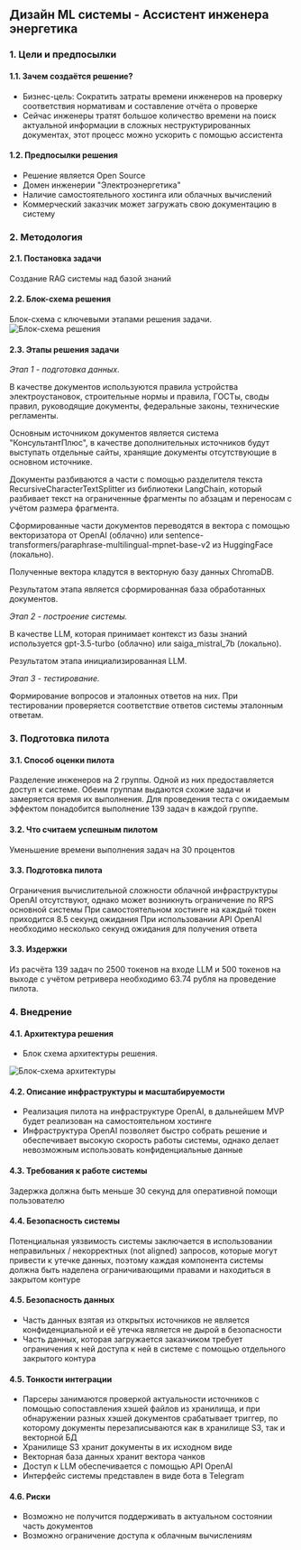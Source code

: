 ## Дизайн ML системы - Ассистент инженера энергетика

### 1. Цели и предпосылки
#### 1.1. Зачем создаётся решение?

- Бизнес-цель: Сократить затраты времени инженеров на проверку соответствия нормативам и составление отчёта о проверке
- Сейчас инженеры тратят большое количество времени на поиск актуальной информации в сложных неструктурированных документах, этот процесс можно ускорить с помощью ассистента

#### 1.2. Предпосылки решения

- Решение является Open Source
- Домен инженерии "Электроэнергетика"
- Наличие самостоятельного хостинга или облачных вычислений
- Коммерческий заказчик может загружать свою документацию в систему

### 2. Методология

#### 2.1. Постановка задачи

Создание RAG системы над базой знаний

#### 2.2. Блок-схема решения

Блок-схема с ключевыми этапами решения задачи.
<image src="scheme solution.png" alt="Блок-схема решения">

#### 2.3. Этапы решения задачи

*Этап 1 - подготовка данных.*

В качестве документов используются правила устройства электроустановок, строительные нормы и правила, ГОСТы, своды правил, руководящие документы, федеральные законы, технические регламенты.

Основным источником документов является система "КонсультантПлюс", в качестве дополнительных источников будут выступать отдельные сайты, хранящие документы отсутствующие в основном источнике.

Документы разбиваются а части с помощью разделителя текста RecursiveCharacterTextSplitter из библиотеки LangChain, который разбивает текст на ограниченные фрагменты по абзацам и переносам с учётом размера фрагмента.

Сформированные части документов переводятся в вектора с помощью векторизатора от OpenAI (облачно) или sentence-transformers/paraphrase-multilingual-mpnet-base-v2 из HuggingFace (локально).

Полученные вектора кладутся в векторную базу данных ChromaDB.

Результатом этапа является сформированная база обработанных документов.

*Этап 2 - построение системы.*

В качестве LLM, которая принимает контекст из базы знаний используется gpt-3.5-turbo (облачно) или saiga_mistral_7b (локально).

Результатом этапа инициализированная LLM.

*Этап 3 - тестирование.*

Формирование вопросов и эталонных ответов на них.
При тестировании проверяется соответствие ответов системы эталонным ответам.
  
### 3. Подготовка пилота
  
#### 3.1. Способ оценки пилота
  
Разделение инженеров на 2 группы. Одной из них предоставляется доступ к системе. Обеим группам выдаются схожие задачи и замеряется время их выполнения.
Для проведения теста с ожидаемым эффектом понадобится выполнение 139 задач в каждой группе.
  
#### 3.2. Что считаем успешным пилотом

Уменьшение времени выполнения задач на 30 процентов
  
#### 3.3. Подготовка пилота
  
Ограничения вычислительной сложности облачной инфраструктуры OpenAI отсутствуют, однако может возникнуть ограничение по RPS основной системы
При самостоятельном хостинге на каждый токен приходится 8.5 секунд ожидания
При использовании API OpenAI необходимо несколько секунд ожидания для получения ответа

#### 3.3. Издержки

Из расчёта 139 задач по 2500 токенов на входе LLM и 500 токенов на выходе с учётом ретривера необходимо 63.74 рубля на проведение пилота.

### 4. Внедрение
  
#### 4.1. Архитектура решения
  
- Блок схема архитектуры решения.
<image src="scheme architecture.png" alt="Блок-схема архитектуры">
  
#### 4.2. Описание инфраструктуры и масштабируемости 

- Реализация пилота на инфраструктуре OpenAI, в дальнейшем MVP будет реализован на самостоятельном хостинге
- Инфраструктура OpenAI позволяет быстро собрать решение и обеспечивает высокую скорость работы системы, однако делает невозможным использовать конфиденциальные данные

#### 4.3. Требования к работе системы
  
Задержка должна быть меньше 30 секунд для оперативной помощи пользователю
  
#### 4.4. Безопасность системы
  
Потенциальная уязвимость системы заключается в использовании неправильных / некорректных (not aligned) запросов, которые могут привести к утечке данных, поэтому каждая компонента системы должна быть наделена ограничивающими правами и находиться в закрытом контуре
  
#### 4.5. Безопасность данных

- Часть данных взятая из открытых источников не является конфиденциальной и её утечка является не дырой в безопасности
- Часть данных, которая загружается заказчиком требует ограничения к ней доступа к ней в системе с помощью отдельного закрытого контура 

#### 4.5. Тонкости интеграции
  
- Парсеры занимаются проверкой актуальности источников с помощью сопоставления хэшей файлов из хранилища, и при обнаружении разных хэшей документов срабатывает триггер, по которому документы перезаписываются как в хранилище S3, так и векторной БД
- Хранилище S3 хранит документы в их исходном виде
- Векторная база данных хранит вектора чанков
- Доступ к LLM обеспечивается с помощью API OpenAI
- Интерфейс системы представлен в виде бота в Telegram
  
#### 4.6. Риски
  
- Возможно не получится поддерживать в актуальном состоянии часть документов
- Возможно ограничение доступа к облачным вычислениям

